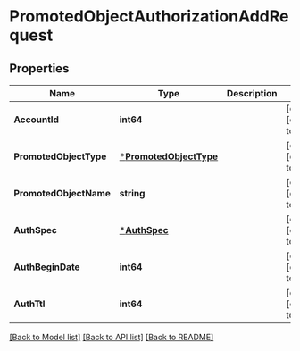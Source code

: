 # PromotedObjectAuthorizationAddRequest

## Properties
Name | Type | Description | Notes
------------ | ------------- | ------------- | -------------
**AccountId** | **int64** |  | [optional] [default to null]
**PromotedObjectType** | [***PromotedObjectType**](PromotedObjectType.md) |  | [optional] [default to null]
**PromotedObjectName** | **string** |  | [optional] [default to null]
**AuthSpec** | [***AuthSpec**](auth_spec.md) |  | [optional] [default to null]
**AuthBeginDate** | **int64** |  | [optional] [default to null]
**AuthTtl** | **int64** |  | [optional] [default to null]

[[Back to Model list]](../README.md#documentation-for-models) [[Back to API list]](../README.md#documentation-for-api-endpoints) [[Back to README]](../README.md)


